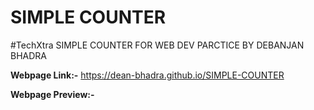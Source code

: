 # SIMPLE COUNTER
#TechXtra
 SIMPLE COUNTER FOR WEB DEV PARCTICE BY DEBANJAN BHADRA

**Webpage Link:-** https://dean-bhadra.github.io/SIMPLE-COUNTER

**Webpage Preview:-**
